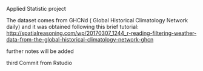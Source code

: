 Applied Statistic project

The dataset comes from GHCNd ( Global Historical Climatology Network daily) and it was obtained following this brief tutorial:
http://spatialreasoning.com/wp/20170307_1244_r-reading-filtering-weather-data-from-the-global-historical-climatology-network-ghcn

further notes will be added

third Commit from Rstudio 